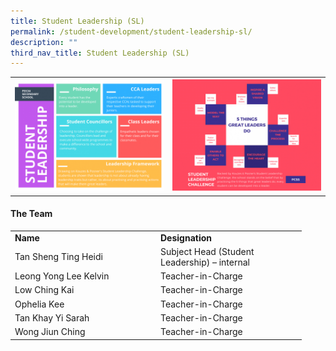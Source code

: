 ```yaml
---
title: Student Leadership (SL)
permalink: /student-development/student-leadership-sl/
description: ""
third_nav_title: Student Leadership (SL)
---
```

<table>
<tbody>
<tr>
<th><img src="/images/student leadership1.jpg" style="width: 100%;"><br>	
</th><td><img src="/images/student leadership12.jpg" style="width: 100%;"><br>	
</td></tr>
</tbody>
</table>
<h4><strong>The Team</strong></h4>
<table width="439">
<tbody>
<tr>
<td width="219"><strong>Name</strong></td>
<td width="219"><strong>Designation</strong></td>
</tr>
<tr>
<td width="219">Tan Sheng Ting Heidi</td>
<td width="219">Subject Head (Student Leadership) – internal</td>
</tr>
<tr>
<td width="219">Leong Yong Lee Kelvin</td>
<td width="219">Teacher-in-Charge</td>
</tr>
<tr>
<td width="219">Low Ching Kai</td>
<td width="219">Teacher-in-Charge</td>
</tr>
<tr>
<td width="219">Ophelia Kee</td>
<td width="219">Teacher-in-Charge</td>
</tr>
<tr>
<td width="219">Tan Khay Yi Sarah</td>
<td width="219">Teacher-in-Charge</td>
</tr>
<tr>
<td width="219">Wong Jiun Ching</td>
<td width="219">Teacher-in-Charge</td>
</tr>
</tbody>
</table>